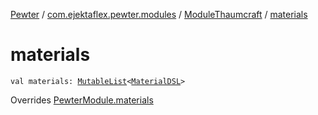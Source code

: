 [Pewter](../../index.md) / [com.ejektaflex.pewter.modules](../index.md) / [ModuleThaumcraft](index.md) / [materials](./materials.md)

# materials

`val materials: `[`MutableList`](https://kotlinlang.org/api/latest/jvm/stdlib/kotlin.collections/-mutable-list/index.html)`<`[`MaterialDSL`](../../com.ejektaflex.pewter.api.core.materials/-material-d-s-l/index.md)`>`

Overrides [PewterModule.materials](../../com.ejektaflex.pewter.api.core/-pewter-module/materials.md)

